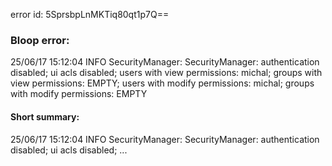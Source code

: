 error id: 5SprsbpLnMKTiq80qt1p7Q==
### Bloop error:

25/06/17 15:12:04 INFO SecurityManager: SecurityManager: authentication disabled; ui acls disabled; users with view permissions: michal; groups with view permissions: EMPTY; users with modify permissions: michal; groups with modify permissions: EMPTY
#### Short summary: 

25/06/17 15:12:04 INFO SecurityManager: SecurityManager: authentication disabled; ui acls disabled; ...